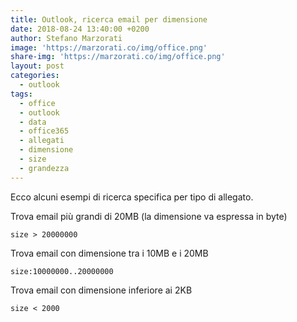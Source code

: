 ```yaml
---
title: Outlook, ricerca email per dimensione
date: 2018-08-24 13:40:00 +0200
author: Stefano Marzorati
image: 'https://marzorati.co/img/office.png'
share-img: 'https://marzorati.co/img/office.png'
layout: post
categories:
  - outlook
tags:
  - office
  - outlook
  - data
  - office365
  - allegati
  - dimensione
  - size
  - grandezza
---
```

Ecco alcuni esempi di ricerca specifica per tipo di allegato.   

Trova email più grandi di 20MB (la dimensione va espressa in byte)   

	size > 20000000

Trova email con dimensione tra i 10MB e i 20MB   

	size:10000000..20000000

Trova email con dimensione inferiore ai 2KB

	size < 2000
